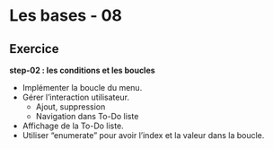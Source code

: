 <!-- .slide: class="exercice sfeir-bg-pink" -->

# Les bases - 08

## Exercice

**step-02 : les conditions et les boucles**

* Implémenter la boucle du menu.
* Gérer l’interaction utilisateur.
  * Ajout, suppression
  * Navigation dans To-Do liste
* Affichage de la To-Do liste.
* Utiliser “enumerate” pour avoir l’index et la valeur dans la boucle.
